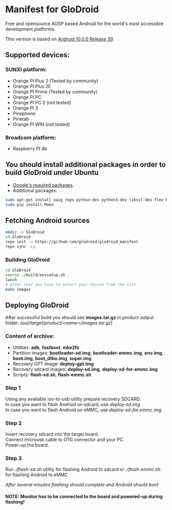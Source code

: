 # Manifest for GloDroid

Free and opensource AOSP based Android for the world's most accessible development platforms.  

This version is based on [Android 10.0.0 Release 39](https://android.googlesource.com/platform/manifest/+/refs/heads/android-10.0.0_r39).  

## Supported devices:
### SUNXI platform:
- Orange PI Plus 2 (Tested by community)
- Orange PI Plus 2E
- Orange PI Prime (Tested by community)
- Orange PI PC
- Orange PI PC 2 (not tested)
- Orange PI 3
- Pinephone
- Pinetab
- Orange PI WIN (not tested)
### Broadcom platform:
- Raspberry PI 4b

## You should install additional packages in order to build GloDroid under Ubuntu
- [Google's required packages](https://source.android.com/setup/build/initializing).
- Additional packages:
  
```bash
sudo apt-get install swig repo python-dev python3-dev libssl-dev flex bison device-tree-compiler mtools
sudo pip install Mako
```
  
## Fetching Android sources
```bash
mkdir -p GloDroid
cd GloDroid
repo init -u https://github.com/glodroid/glodroid_manifest
repo sync -cq
```
  
### Building GloDroid
```bash
cd GloDroid
source ./build/envsetup.sh
lunch
# After that you have to select your device from the list
make images
```
  
## Deploying GloDroid

After successful build you should see **images.tar.gz** in product output folder: 
(*out/target/product/<name\>/images.tar.gz*)  
  
### Content of archive:
* Utilities: **adb**, **fastboot**. **mke2fs**  
* Partition images: **bootloader-sd.img**, **bootloader-emmc.img**, **env.img**, **boot.img**, **boot_dtbo.img**, **super.img**  
* Recovery GPT image: **deploy-gpt.img**  
* Recovery sdcard images: **deploy-sd.img**, **deploy-sd-for-emmc.img**  
* Scripts: **flash-sd.sh**, **flash-emmc.sh**  
  
### Step 1
Using any available iso-to-usb utility prepare recovery SDCARD.  
In case you want to flash Android on sdcard, use *deploy-sd.img*  
In case you want to flash Android on eMMC, use *deploy-sd-for.emmc.img*  
  
### Step 2
Insert recovery sdcard into the target board.  
Connect microusb cable to OTG connector and your PC.  
Power-up the board.  
  
### Step 3
Run .*/flash-sd.sh* utility for flashing Android to sdcard or *./flash-emmc.sh* for flashing Android to eMMC  
  
*After several minutes flashing should complete and Android should boot*  
  
#### NOTE: Monitor has to be connected to the board and powered-up during flashing!
  
